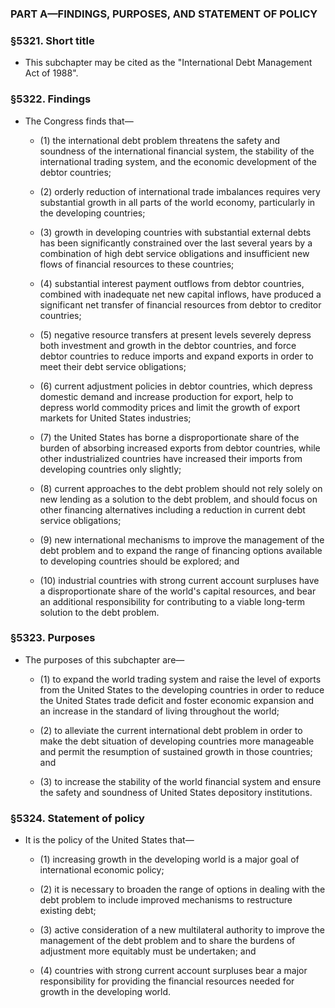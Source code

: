 ### PART A—FINDINGS, PURPOSES, AND STATEMENT OF POLICY

### §5321. Short title
* This subchapter may be cited as the "International Debt Management Act of 1988".

### §5322. Findings
* The Congress finds that—

  * (1) the international debt problem threatens the safety and soundness of the international financial system, the stability of the international trading system, and the economic development of the debtor countries;

  * (2) orderly reduction of international trade imbalances requires very substantial growth in all parts of the world economy, particularly in the developing countries;

  * (3) growth in developing countries with substantial external debts has been significantly constrained over the last several years by a combination of high debt service obligations and insufficient new flows of financial resources to these countries;

  * (4) substantial interest payment outflows from debtor countries, combined with inadequate net new capital inflows, have produced a significant net transfer of financial resources from debtor to creditor countries;

  * (5) negative resource transfers at present levels severely depress both investment and growth in the debtor countries, and force debtor countries to reduce imports and expand exports in order to meet their debt service obligations;

  * (6) current adjustment policies in debtor countries, which depress domestic demand and increase production for export, help to depress world commodity prices and limit the growth of export markets for United States industries;

  * (7) the United States has borne a disproportionate share of the burden of absorbing increased exports from debtor countries, while other industrialized countries have increased their imports from developing countries only slightly;

  * (8) current approaches to the debt problem should not rely solely on new lending as a solution to the debt problem, and should focus on other financing alternatives including a reduction in current debt service obligations;

  * (9) new international mechanisms to improve the management of the debt problem and to expand the range of financing options available to developing countries should be explored; and

  * (10) industrial countries with strong current account surpluses have a disproportionate share of the world's capital resources, and bear an additional responsibility for contributing to a viable long-term solution to the debt problem.

### §5323. Purposes
* The purposes of this subchapter are—

  * (1) to expand the world trading system and raise the level of exports from the United States to the developing countries in order to reduce the United States trade deficit and foster economic expansion and an increase in the standard of living throughout the world;

  * (2) to alleviate the current international debt problem in order to make the debt situation of developing countries more manageable and permit the resumption of sustained growth in those countries; and

  * (3) to increase the stability of the world financial system and ensure the safety and soundness of United States depository institutions.

### §5324. Statement of policy
* It is the policy of the United States that—

  * (1) increasing growth in the developing world is a major goal of international economic policy;

  * (2) it is necessary to broaden the range of options in dealing with the debt problem to include improved mechanisms to restructure existing debt;

  * (3) active consideration of a new multilateral authority to improve the management of the debt problem and to share the burdens of adjustment more equitably must be undertaken; and

  * (4) countries with strong current account surpluses bear a major responsibility for providing the financial resources needed for growth in the developing world.